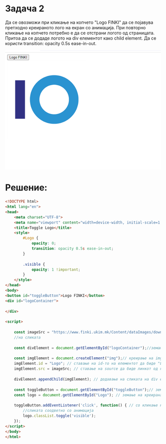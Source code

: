 # Задача 2

Да се овозможи при кликање на копчето "Logo FINKI" да се појавува претходно креираното лого на екран со анимација. 
При повторно кликање на копчето потребно е да се отстрани логото од страницата. 
Притоа да се додаде логото на div елементот како child element. 
Да се користи transition: opacity 0.5s ease-in-out.

  ![](img/slika1.png)

# Решение:

```html
<!DOCTYPE html>
<html lang="en">
<head>
    <meta charset="UTF-8">
    <meta name="viewport" content="width=device-width, initial-scale=1.0">
    <title>Toggle Logo</title>
    <style>
        #Logo {
            opacity: 0;
            transition: opacity 0.5s ease-in-out;
        }

        .visible {
            opacity: 1 !important;
        }
    </style>
</head>
<body>
<button id="toggleButton">Logo FINKI</button>
<div id="logoContainer">

</div>

<script>

    const imageSrc = "https://www.finki.ukim.mk/Content/dataImages/downloads/logo-large-500x500_2.png"; // source URL
    //на сликата

    const divElement = document.getElementById("logoContainer");//земање на div елементот со функцијата getElementById

    const imgElement = document.createElement("img");// креирање на img елемент
    imgElement.id = "Logo"; // ставање на id-то на елементот да биде "Logo"
    imgElement.src = imageSrc; // ставање на source да биде линкот од горе

    divElement.appendChild(imgElement); // додавање на сликата на div елементот

    const toggleButton = document.getElementById("toggleButton");// земање на копчето со getElementById
    const logo = document.getElementById("Logo"); // земање на креираната слика со getElementById

    toggleButton.addEventListener('click', function() { // со кликање на копчето ќе се појавува или избришува
        //сликата соодветно со анимација
        logo.classList.toggle('visible');
    });
</script>
</body>
</html>
```
